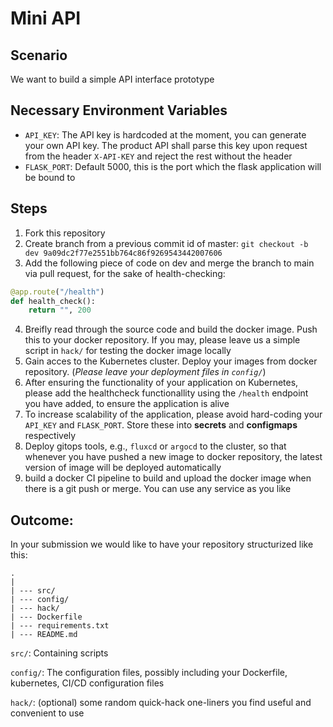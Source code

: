 # Mini API

## Scenario
We want to build a simple API interface prototype

## Necessary Environment Variables
- `API_KEY`: The API key is hardcoded at the moment, you can generate your own API key. The product API shall parse this key upon request from the header `X-API-KEY` and reject the rest without the header
- `FLASK_PORT`: Default 5000, this is the port which the flask application will be bound to

## Steps
1. Fork this repository
2. Create branch from a previous commit id of master: `git checkout -b dev 9a09dc2f77e2551bb764c86f9269543442007606`
3. Add the following piece of code on dev and merge the branch to main via pull request, for the sake of health-checking:
```python
@app.route("/health")
def health_check():
    return "", 200
```
4. Breifly read through the source code and build the docker image. Push this to your docker repository. If you may, please leave us a simple script in `hack/` for testing the docker image locally
5. Gain acces to the Kubernetes cluster. Deploy your images from docker repository. (_Please leave your deployment files in `config/`_)
6. After ensuring the functionality of your application on Kubernetes, please add the healthcheck functionallity using the `/health` endpoint you have added, to ensure the application is alive
7. To increase scalability of the application, please avoid hard-coding your `API_KEY` and `FLASK_PORT`. Store these into **secrets** and **configmaps** respectively
8. Deploy gitops tools, e.g., `fluxcd` or `argocd` to the cluster, so that whenever you have pushed a new image to docker repository, the latest version of image will be deployed automatically
9. build a docker CI pipeline to build and upload the docker image when there is a git push or merge. You can use any service as you like

## Outcome:
In your submission we would like to have your repository structurized like this:

```
.
|
| --- src/
| --- config/
| --- hack/
| --- Dockerfile
| --- requirements.txt
| --- README.md
```

`src/`: Containing scripts

`config/`: The configuration files, possibly including your Dockerfile, kubernetes, CI/CD configuration files

`hack/`: (optional) some random quick-hack one-liners you find useful and convenient to use